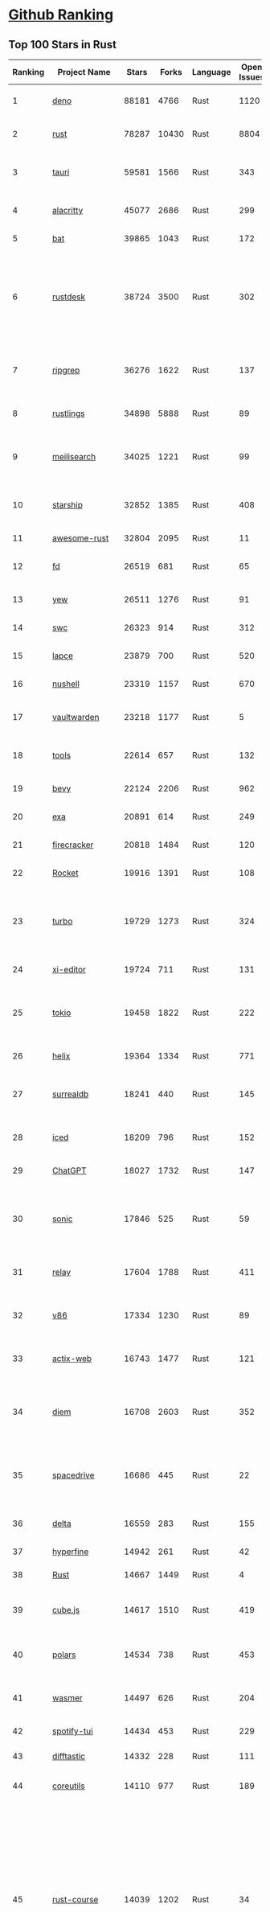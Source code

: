 [Github Ranking](../README.md)
==========

## Top 100 Stars in Rust

| Ranking | Project Name | Stars | Forks | Language | Open Issues | Description | Last Commit |
| ------- | ------------ | ----- | ----- | -------- | ----------- | ----------- | ----------- |
| 1 | [deno](https://github.com/denoland/deno) | 88181 | 4766 | Rust | 1120 | A modern runtime for JavaScript and TypeScript. | 2023-02-27T22:48:27Z |
| 2 | [rust](https://github.com/rust-lang/rust) | 78287 | 10430 | Rust | 8804 | Empowering everyone to build reliable and efficient software. | 2023-02-28T02:04:54Z |
| 3 | [tauri](https://github.com/tauri-apps/tauri) | 59581 | 1566 | Rust | 343 | Build smaller, faster, and more secure desktop applications with a web frontend. | 2023-02-26T12:54:46Z |
| 4 | [alacritty](https://github.com/alacritty/alacritty) | 45077 | 2686 | Rust | 299 | A cross-platform, OpenGL terminal emulator. | 2023-02-27T07:30:39Z |
| 5 | [bat](https://github.com/sharkdp/bat) | 39865 | 1043 | Rust | 172 | A cat(1) clone with wings. | 2023-02-25T01:21:14Z |
| 6 | [rustdesk](https://github.com/rustdesk/rustdesk) | 38724 | 3500 | Rust | 302 | Open source virtual / remote desktop infrastructure for everyone! The open source TeamViewer alternative. Display and control your PC and Android devices from anywhere at anytime. | 2023-02-28T02:39:15Z |
| 7 | [ripgrep](https://github.com/BurntSushi/ripgrep) | 36276 | 1622 | Rust | 137 | ripgrep recursively searches directories for a regex pattern while respecting your gitignore | 2023-02-27T14:09:44Z |
| 8 | [rustlings](https://github.com/rust-lang/rustlings) | 34898 | 5888 | Rust | 89 | :crab: Small exercises to get you used to reading and writing Rust code! | 2023-02-27T20:49:34Z |
| 9 | [meilisearch](https://github.com/meilisearch/meilisearch) | 34025 | 1221 | Rust | 99 | A lightning-fast search engine that fits effortlessly into your apps, websites, and workflow. | 2023-02-27T16:18:17Z |
| 10 | [starship](https://github.com/starship/starship) | 32852 | 1385 | Rust | 408 | ☄🌌️  The minimal, blazing-fast, and infinitely customizable prompt for any shell! | 2023-02-28T00:49:40Z |
| 11 | [awesome-rust](https://github.com/rust-unofficial/awesome-rust) | 32804 | 2095 | Rust | 11 | A curated list of Rust code and resources. | 2023-02-28T01:07:26Z |
| 12 | [fd](https://github.com/sharkdp/fd) | 26519 | 681 | Rust | 65 | A simple, fast and user-friendly alternative to 'find' | 2023-02-26T06:41:34Z |
| 13 | [yew](https://github.com/yewstack/yew) | 26511 | 1276 | Rust | 91 | Rust / Wasm framework for building client web apps | 2023-02-27T17:13:30Z |
| 14 | [swc](https://github.com/swc-project/swc) | 26323 | 914 | Rust | 312 | Rust-based platform for the Web | 2023-02-28T02:14:09Z |
| 15 | [lapce](https://github.com/lapce/lapce) | 23879 | 700 | Rust | 520 | Lightning-fast and Powerful Code Editor written in Rust | 2023-02-28T01:08:04Z |
| 16 | [nushell](https://github.com/nushell/nushell) | 23319 | 1157 | Rust | 670 | A new type of shell | 2023-02-27T23:52:48Z |
| 17 | [vaultwarden](https://github.com/dani-garcia/vaultwarden) | 23218 | 1177 | Rust | 5 | Unofficial Bitwarden compatible server written in Rust, formerly known as bitwarden_rs | 2023-02-27T15:42:19Z |
| 18 | [tools](https://github.com/rome/tools) | 22614 | 657 | Rust | 132 | Unified developer tools for JavaScript, TypeScript, and the web | 2023-02-27T15:17:25Z |
| 19 | [bevy](https://github.com/bevyengine/bevy) | 22124 | 2206 | Rust | 962 | A refreshingly simple data-driven game engine built in Rust | 2023-02-28T01:02:54Z |
| 20 | [exa](https://github.com/ogham/exa) | 20891 | 614 | Rust | 249 | A modern replacement for ‘ls’. | 2023-02-26T12:51:16Z |
| 21 | [firecracker](https://github.com/firecracker-microvm/firecracker) | 20818 | 1484 | Rust | 120 | Secure and fast microVMs for serverless computing. | 2023-02-27T23:17:35Z |
| 22 | [Rocket](https://github.com/SergioBenitez/Rocket) | 19916 | 1391 | Rust | 108 | A web framework for Rust. | 2023-02-26T10:55:34Z |
| 23 | [turbo](https://github.com/vercel/turbo) | 19729 | 1273 | Rust | 324 | Incremental bundler and build system optimized for JavaScript and TypeScript, written in Rust – including Turbopack and Turborepo. | 2023-02-28T02:44:35Z |
| 24 | [xi-editor](https://github.com/xi-editor/xi-editor) | 19724 | 711 | Rust | 131 | A modern editor with a backend written in Rust. | 2023-02-01T16:30:16Z |
| 25 | [tokio](https://github.com/tokio-rs/tokio) | 19458 | 1822 | Rust | 222 | A runtime for writing reliable asynchronous applications with Rust. Provides I/O, networking, scheduling, timers, ... | 2023-02-28T00:09:37Z |
| 26 | [helix](https://github.com/helix-editor/helix) | 19364 | 1334 | Rust | 771 | A post-modern modal text editor. | 2023-02-28T03:04:18Z |
| 27 | [surrealdb](https://github.com/surrealdb/surrealdb) | 18241 | 440 | Rust | 145 | A scalable, distributed, collaborative, document-graph database, for the realtime web | 2023-02-27T20:36:29Z |
| 28 | [iced](https://github.com/iced-rs/iced) | 18209 | 796 | Rust | 152 | A cross-platform GUI library for Rust, inspired by Elm | 2023-02-28T02:49:11Z |
| 29 | [ChatGPT](https://github.com/lencx/ChatGPT) | 18027 | 1732 | Rust | 147 | 🔮 ChatGPT Desktop Application (Mac, Windows and Linux) | 2023-02-25T16:24:23Z |
| 30 | [sonic](https://github.com/valeriansaliou/sonic) | 17846 | 525 | Rust | 59 | 🦔 Fast, lightweight & schema-less search backend. An alternative to Elasticsearch that runs on a few MBs of RAM. | 2023-01-08T19:14:14Z |
| 31 | [relay](https://github.com/facebook/relay) | 17604 | 1788 | Rust | 411 | Relay is a JavaScript framework for building data-driven React applications. | 2023-02-28T00:50:00Z |
| 32 | [v86](https://github.com/copy/v86) | 17334 | 1230 | Rust | 89 | x86 virtualization in your browser, recompiling x86 to wasm on the fly | 2023-02-20T10:45:27Z |
| 33 | [actix-web](https://github.com/actix/actix-web) | 16743 | 1477 | Rust | 121 | Actix Web is a powerful, pragmatic, and extremely fast web framework for Rust. | 2023-02-26T21:57:18Z |
| 34 | [diem](https://github.com/diem/diem) | 16708 | 2603 | Rust | 352 | Diem’s mission is to build a trusted and innovative financial network that empowers people and businesses around the world. | 2023-02-27T14:13:30Z |
| 35 | [spacedrive](https://github.com/spacedriveapp/spacedrive) | 16686 | 445 | Rust | 22 | Spacedrive is an open source cross-platform file explorer, powered by a virtual distributed filesystem written in Rust. | 2023-02-27T22:54:14Z |
| 36 | [delta](https://github.com/dandavison/delta) | 16559 | 283 | Rust | 155 | A syntax-highlighting pager for git, diff, and grep output | 2023-02-27T10:17:08Z |
| 37 | [hyperfine](https://github.com/sharkdp/hyperfine) | 14942 | 261 | Rust | 42 | A command-line benchmarking tool | 2023-02-21T14:19:45Z |
| 38 | [Rust](https://github.com/TheAlgorithms/Rust) | 14667 | 1449 | Rust | 4 |  All Algorithms implemented in Rust  | 2023-02-27T03:38:58Z |
| 39 | [cube.js](https://github.com/cube-js/cube.js) | 14617 | 1510 | Rust | 419 | 📊  Cube — The Semantic Layer for Building Data Applications | 2023-02-27T22:30:32Z |
| 40 | [polars](https://github.com/pola-rs/polars) | 14534 | 738 | Rust | 453 | Fast multi-threaded, hybrid-out-of-core DataFrame library in Rust \| Python \| Node.js | 2023-02-28T01:49:10Z |
| 41 | [wasmer](https://github.com/wasmerio/wasmer) | 14497 | 626 | Rust | 204 | 🚀 The leading WebAssembly Runtime supporting WASI and Emscripten | 2023-02-28T00:17:08Z |
| 42 | [spotify-tui](https://github.com/Rigellute/spotify-tui) | 14434 | 453 | Rust | 229 | Spotify for the terminal written in Rust 🚀 | 2023-01-20T22:39:05Z |
| 43 | [difftastic](https://github.com/Wilfred/difftastic) | 14332 | 228 | Rust | 111 | a structural diff that understands syntax 🟥🟩 | 2023-02-24T16:48:17Z |
| 44 | [coreutils](https://github.com/uutils/coreutils) | 14110 | 977 | Rust | 189 | Cross-platform Rust rewrite of the GNU coreutils | 2023-02-27T21:22:18Z |
| 45 | [rust-course](https://github.com/sunface/rust-course) | 14039 | 1202 | Rust | 34 | “连续六年成为全世界最受喜爱的语言，无 GC 也无需手动内存管理、极高的性能和安全性、过程/OO/函数式编程、优秀的包管理、JS 未来基石" — 工作之余的第二语言来试试 Rust 吧。<<Rust语言圣经>>拥有全面且深入的讲解、生动贴切的示例、德芙般丝滑的内容，甚至还有JS程序员关注的 WASM 和 Deno 等专题。这可能是目前最用心的 Rust 中文学习教程 / Book  | 2023-02-27T08:12:07Z |
| 46 | [RustPython](https://github.com/RustPython/RustPython) | 13723 | 925 | Rust | 215 | A Python Interpreter written in Rust | 2023-02-28T02:54:28Z |
| 47 | [egui](https://github.com/emilk/egui) | 13662 | 970 | Rust | 354 | egui: an easy-to-use immediate mode GUI in Rust that runs on both web and native | 2023-02-26T17:13:23Z |
| 48 | [anki](https://github.com/ankitects/anki) | 13331 | 1671 | Rust | 105 | Anki for desktop computers | 2023-02-28T02:50:56Z |
| 49 | [vector](https://github.com/vectordotdev/vector) | 12846 | 1025 | Rust | 1613 | A high-performance observability data pipeline. | 2023-02-28T01:45:17Z |
| 50 | [tikv](https://github.com/tikv/tikv) | 12713 | 1919 | Rust | 957 | Distributed transactional key-value database, originally created to complement TiDB | 2023-02-28T02:58:31Z |
| 51 | [mdBook](https://github.com/rust-lang/mdBook) | 12648 | 1293 | Rust | 357 | Create book from markdown files. Like Gitbook but implemented in Rust | 2023-02-25T16:14:42Z |
| 52 | [navi](https://github.com/denisidoro/navi) | 12528 | 453 | Rust | 47 | An interactive cheatsheet tool for the command-line | 2022-12-21T11:06:29Z |
| 53 | [gitui](https://github.com/extrawurst/gitui) | 12412 | 389 | Rust | 103 | Blazing 💥 fast terminal-ui for git written in rust 🦀 | 2023-02-28T02:58:28Z |
| 54 | [book](https://github.com/rust-lang/book) | 11628 | 2736 | Rust | 170 | The Rust Programming Language | 2023-02-26T20:34:27Z |
| 55 | [wasmtime](https://github.com/bytecodealliance/wasmtime) | 11565 | 928 | Rust | 483 | A fast and secure runtime for WebAssembly | 2023-02-27T23:51:53Z |
| 56 | [ruffle](https://github.com/ruffle-rs/ruffle) | 11545 | 585 | Rust | 2359 | A Flash Player emulator written in Rust | 2023-02-28T02:45:43Z |
| 57 | [rust-analyzer](https://github.com/rust-lang/rust-analyzer) | 11485 | 1183 | Rust | 1173 | A Rust compiler front-end for IDEs | 2023-02-28T00:39:24Z |
| 58 | [Pake](https://github.com/tw93/Pake) | 11402 | 856 | Rust | 6 | 🤱🏻 Turn any webpage into a desktop app with Rust.  🤱🏻 很简单的用 Rust 打包网页生成很小的桌面 App | 2023-02-27T18:18:16Z |
| 59 | [carbonyl](https://github.com/fathyb/carbonyl) | 11351 | 250 | Rust | 28 | Chromium running inside your terminal | 2023-02-26T21:31:10Z |
| 60 | [hyper](https://github.com/hyperium/hyper) | 11299 | 1335 | Rust | 175 | An HTTP library for Rust | 2023-02-27T22:10:47Z |
| 61 | [tree-sitter](https://github.com/tree-sitter/tree-sitter) | 10991 | 630 | Rust | 348 | An incremental parsing system for programming tools | 2023-02-26T23:21:06Z |
| 62 | [static-analysis](https://github.com/analysis-tools-dev/static-analysis) | 10929 | 1228 | Rust | 1 | ⚙️ A curated list of static analysis (SAST) tools and linters for all programming languages, config files, build tools, and more. The focus is on tools which improve code quality. | 2023-02-27T22:18:19Z |
| 63 | [just](https://github.com/casey/just) | 10814 | 274 | Rust | 159 | 🤖 Just a command runner | 2023-02-17T20:40:53Z |
| 64 | [clap](https://github.com/clap-rs/clap) | 10757 | 890 | Rust | 208 | A full featured, fast Command Line Argument Parser for Rust | 2023-02-27T19:54:02Z |
| 65 | [rust-raspberrypi-OS-tutorials](https://github.com/rust-embedded/rust-raspberrypi-OS-tutorials) | 10483 | 630 | Rust | 1 | :books: Learn to write an embedded OS in Rust :crab: | 2022-12-30T20:30:34Z |
| 66 | [zola](https://github.com/getzola/zola) | 10394 | 741 | Rust | 146 | A fast static site generator in a single binary with everything built-in. https://www.getzola.org | 2023-02-26T19:01:14Z |
| 67 | [fnm](https://github.com/Schniz/fnm) | 10379 | 300 | Rust | 87 | 🚀 Fast and simple Node.js version manager, built in Rust | 2023-02-27T21:46:08Z |
| 68 | [zellij](https://github.com/zellij-org/zellij) | 10249 | 313 | Rust | 389 | A terminal workspace with batteries included | 2023-02-27T18:15:45Z |
| 69 | [solana](https://github.com/solana-labs/solana) | 10065 | 2778 | Rust | 791 | Web-Scale Blockchain for fast, secure, scalable, decentralized apps and marketplaces. | 2023-02-28T02:45:15Z |
| 70 | [diesel](https://github.com/diesel-rs/diesel) | 9968 | 877 | Rust | 95 | A safe, extensible ORM and Query Builder for Rust | 2023-02-24T13:11:09Z |
| 71 | [cargo](https://github.com/rust-lang/cargo) | 9899 | 1933 | Rust | 1350 | The Rust package manager | 2023-02-27T16:27:21Z |
| 72 | [tui-rs](https://github.com/fdehau/tui-rs) | 9816 | 460 | Rust | 90 | Build terminal user interfaces and dashboards using Rust | 2023-02-20T08:24:26Z |
| 73 | [py-spy](https://github.com/benfred/py-spy) | 9784 | 345 | Rust | 94 | Sampling profiler for Python programs | 2023-02-21T11:58:31Z |
| 74 | [czkawka](https://github.com/qarmin/czkawka) | 9657 | 271 | Rust | 238 | Multi functional app to find duplicates, empty folders, similar images etc. | 2023-02-26T16:28:22Z |
| 75 | [comprehensive-rust](https://github.com/google/comprehensive-rust) | 9609 | 441 | Rust | 37 | This is the Rust course used by the Android team at Google. It provides you the material to quickly teach Rust to everyone. | 2023-02-27T23:14:53Z |
| 76 | [neovide](https://github.com/neovide/neovide) | 9591 | 378 | Rust | 339 | No Nonsense Neovim Client in Rust | 2023-02-27T08:04:34Z |
| 77 | [zoxide](https://github.com/ajeetdsouza/zoxide) | 9529 | 341 | Rust | 29 | A smarter cd command. Supports all major shells. | 2023-02-18T05:25:55Z |
| 78 | [RustScan](https://github.com/RustScan/RustScan) | 9364 | 675 | Rust | 91 | 🤖 The Modern Port Scanner 🤖 | 2023-02-28T02:50:46Z |
| 79 | [ruff](https://github.com/charliermarsh/ruff) | 9268 | 291 | Rust | 199 | An extremely fast Python linter, written in Rust. | 2023-02-28T01:27:16Z |
| 80 | [lsd](https://github.com/Peltoche/lsd) | 9258 | 307 | Rust | 94 | The next gen ls command | 2023-02-02T16:21:03Z |
| 81 | [xsv](https://github.com/BurntSushi/xsv) | 9193 | 292 | Rust | 108 | A fast CSV command line toolkit written in Rust. | 2022-12-22T10:10:37Z |
| 82 | [rust-clippy](https://github.com/rust-lang/rust-clippy) | 9008 | 1187 | Rust | 1636 | A bunch of lints to catch common mistakes and improve your Rust code. Book: https://doc.rust-lang.org/clippy/ | 2023-02-28T01:09:30Z |
| 83 | [axum](https://github.com/tokio-rs/axum) | 8778 | 607 | Rust | 19 | Ergonomic and modular web framework built with Tokio, Tower, and Hyper | 2023-02-27T22:29:39Z |
| 84 | [spotifyd](https://github.com/Spotifyd/spotifyd) | 8660 | 406 | Rust | 59 | A spotify daemon | 2023-02-18T20:07:15Z |
| 85 | [druid](https://github.com/linebender/druid) | 8604 | 545 | Rust | 256 | A data-first Rust-native UI design toolkit.  | 2023-02-25T11:19:44Z |
| 86 | [xray](https://github.com/atom-archive/xray) | 8530 | 245 | Rust | 16 | An experimental next-generation Electron-based text editor | 2019-07-22T17:46:06Z |
| 87 | [talent-plan](https://github.com/pingcap/talent-plan) | 8522 | 1124 | Rust | 96 | open source training courses about distributed database and distributed systems | 2023-02-26T08:31:48Z |
| 88 | [broot](https://github.com/Canop/broot) | 8249 | 194 | Rust | 160 | A new way to see and navigate directory trees : https://dystroy.org/broot | 2023-02-27T11:27:13Z |
| 89 | [rayon](https://github.com/rayon-rs/rayon) | 8212 | 412 | Rust | 139 | Rayon: A data parallelism library for Rust | 2023-02-27T19:27:21Z |
| 90 | [universal-android-debloater](https://github.com/0x192/universal-android-debloater) | 8110 | 471 | Rust | 206 | Cross-platform GUI written in Rust using ADB to debloat non-rooted android devices. Improve your privacy, the security and battery life of your device. | 2023-02-27T20:45:09Z |
| 91 | [sqlx](https://github.com/launchbadge/sqlx) | 8099 | 831 | Rust | 404 | 🧰 The Rust SQL Toolkit. An async, pure Rust SQL crate featuring compile-time checked queries without a DSL. Supports PostgreSQL, MySQL, SQLite, and MSSQL. | 2023-02-26T21:49:05Z |
| 92 | [substrate](https://github.com/paritytech/substrate) | 7939 | 2524 | Rust | 993 | Substrate: The platform for blockchain innovators | 2023-02-28T02:31:59Z |
| 93 | [amethyst](https://github.com/amethyst/amethyst) | 7888 | 776 | Rust | 0 | Data-oriented and data-driven game engine written in Rust | 2021-12-06T18:23:49Z |
| 94 | [windows-rs](https://github.com/microsoft/windows-rs) | 7887 | 347 | Rust | 30 | Rust for Windows | 2023-02-27T21:06:03Z |
| 95 | [tokei](https://github.com/XAMPPRocky/tokei) | 7885 | 400 | Rust | 92 | Count your code, quickly. | 2023-02-21T08:35:21Z |
| 96 | [nom](https://github.com/rust-bakery/nom) | 7772 | 751 | Rust | 182 | Rust parser combinator framework | 2023-02-27T21:14:51Z |
| 97 | [pyo3](https://github.com/PyO3/pyo3) | 7761 | 510 | Rust | 144 | Rust bindings for the Python interpreter | 2023-02-27T22:25:55Z |
| 98 | [warp](https://github.com/seanmonstar/warp) | 7757 | 651 | Rust | 159 | A super-easy, composable, web server framework for warp speeds. | 2023-02-25T15:01:27Z |
| 99 | [actix](https://github.com/actix/actix) | 7721 | 611 | Rust | 35 | Actor framework for Rust. | 2023-01-27T16:50:49Z |
| 100 | [tantivy](https://github.com/quickwit-oss/tantivy) | 7693 | 463 | Rust | 241 | Tantivy is a full-text search engine library inspired by Apache Lucene and written in Rust | 2023-02-27T16:01:39Z |

